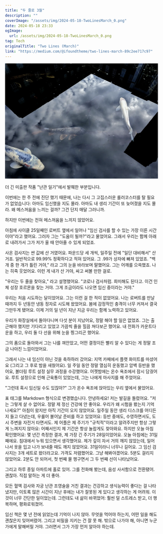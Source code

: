 ```yaml
---
title: "두 줄로 3월"
description: ""
coverImage: "/assets/img/2024-05-18-TwoLinesMarch_0.png"
date: 2024-05-18 23:33
ogImage: 
  url: /assets/img/2024-05-18-TwoLinesMarch_0.png
tag: Tech
originalTitle: "Two Lines (March)"
link: "https://medium.com/@ifoundtheme/two-lines-march-89c2ee717c97"
---
```



[![image](/assets/img/2024-05-18-TwoLinesMarch_0.png)]()

더 긴 미출판 작품 "난관 일기"에서 발췌한 부분입니다.

이번에는 한 주 전에 진단 했기 때문에, 나는 다시 그 고집스러운 롤러코스터를 탈 필요가 없었습니다: 아마도 임신했을 지도 몰라. 아마도 내 생리 기간이 또 늦어졌을 지도 몰라. 왜 메스꺼움을 느끼는 걸까? 그건 단지 매달 그러니까.

하지만 이번에는 전혀 메스꺼움을 느끼지 않았어요.

<div class="content-ad"></div>

아침에 사이클 25일째인 로버트 옆에서 일어나 "임신 검사를 할 수 있는 가장 이른 시간이야"라고 했어요. 그러자 그는 "도움이 될까?"라고 물었어요. 그래서 우리는 함께 아래로 내려가서 그가 저가 울 때 안아줄 수 있게 되었죠.

사온 검사지는 싼 값에 산 거였어요. 파운드당 세 개씩, 일주일 전에 "일단 대비해서" 산 거죠. 일반적으로 99.99% 정확하다고 적혀 있어요. 그 .99가 상자에 빠져 있었죠. "백 개 중 한 개가 틀린 거야," 라고 그의 눈을 바라보며 말했어요. 그는 어깨를 으쓱했죠. 나는 히죽 웃었어요. 이런 게 내가 산 거야, 싸고 써볼 만한 걸로.

"우리는 두 줄을 찾아요," 라고 설명했어요. "코로나 검사처럼. 희미해도 된다고. 이건 인체 성장 호르몬을 찾는 거야. 그게 조금이라도 나오면 임신 중이라는 거야."

우리는 처음 시도하는 달이었어요. 그는 이런 걸 한 적이 없었어요. 나는 로버트를 만날 때까지 두 년동안 냉동 정자로 시도해 왔었어요. 봄에 감정적인 충격이 너무 커져서 결국 그만두게 됐어요. 이제 거의 일 년이 지난 지금 우리는 함께 노력하고 있어요.

<div class="content-ad"></div>

우리가 화장실에서 돌아다니며 다섯 분이 지났어요, 정말 해야 할 일은 없었죠. 그는 출근해야 했지만 기다리고 있었고 가끔씩 줄을 힐끔 쳐다보곤 했어요. 내 전화가 카운트다운을 하고, 우리 둘 다 선을 위해 눈을 찡그리곤 했어요.

그의 품으로 돌아와서 그는 나를 껴안았고, 어떤 결정이든 빨리 알 수 있다는 게 정말 조금 나아진 느낌이었어요.

그래서 나는 내 임신이 아닌 것을 축하하러 갔어요: 지역 카페에서 플랫 화이트를 마셨어요 (그리고 그 후로 밤을 새웠어요). 일 주일 동안 정말 열심히 운동했고 암벽 등반을 했어요, 볼더링 루트 설정 실무 과정을 수강했어요. 어젯밤에는 온수 욕조에서 잠시 담궜어요. 루트 설정으로 인해 근육통이 있었는데, 그는 나에게 마사지를 해 주었어요.

"그런데 혹시 임신일 수도 있잖아?" 그가 온수 욕조에 앉아있는 우리 옆에서 물었어요.

<div class="content-ad"></div>

표 태그를 Markdown 형식으로 변경했습니다.
안녕하세요! 저는 발길을 돌렸어요. "저는 그렇게 살 수 없어요. 정말 제 정신 건강에 안 좋아요. 우리가 왜 시험을 봤는지 기억 나세요?" 아침이 왔지만 아직 기간이 오지 않았어요. 일주일 동안 생리 디스크를 어디든지 들고 다녔는데, 우룰어 불어날 준비를 하고 있었어요: 등반 중에도, 수영하면서도, 도시 주변을 자전거 타면서도. 제 어플은 제 주기가 "규칙적"이라고 알려주지만 항상 그렇게 느껴지지 않아요: 어째서인지 제 기간은 항상 놀랍게도 찾아와요. 하지만 오늘 아침 확인했어요: 몇 년간 측정한 결과, 제 가장 긴 주기가 28일이었어요. 오늘 아침에는 31일째에요. 침대에서 누워 있으면서 생각했어요. 제가 깊이 자서 거의 깨지 않았는데, 일어나서 옷을 입고 나가 보내줄 때도 깨지 않았어요. 31일이라니 너무나 길어요. 그 임신 검사지는 3개 세트로 왔더라고요. 가격도 저렴했어요. 그냥 해봐야겠어요. 5분도 걸리지 않았어요. 2분도 안 되어서, 첫 번째 물 헹구면서 그 두 번째 선이 나타났어요.

<div class="content-ad"></div>

그리고 하루 종일 아파트에 홀로 있어. 그를 전화해 봤는데, 음성 사서함으로 전환됐어. 괜찮아. 직접 말하는 게 더 좋아.

모든 혈액 검사와 자궁 난관 조영술을 거친 결과는 건강하고 생식능력이 좋다는 걸 나타냈지만, 이토록 많은 시간이 지난 후에는 내가 잘못된 게 있다고 생각하는 게 어려워. 이것이 너무 간단한 일이었는데. 그런데도 내 삶이 바뀌었어: 훨씬 덜 스트레스 받고, 더 행복하며, 평화로워졌어.

임신 책은 몇 년 전에 읽었는데 기억이 나지 않아. 무엇을 먹어야 하는지, 어떤 일을 해도 괜찮은지 잊어버렸어. 그리고 비밀을 지키는 건 잘 못 해. 밖으로 나가야 해, 아니면 누군가에게 말해버릴 거야. 그러면서 그가 가장 먼저 알아야 하는데.